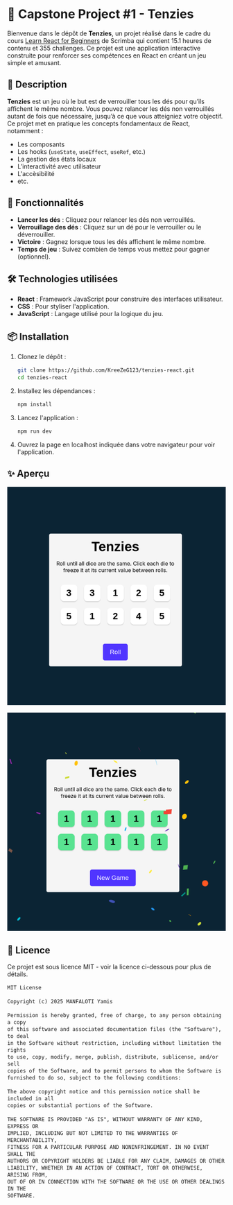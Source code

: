 # 🎲 Capstone Project #1 - Tenzies

Bienvenue dans le dépôt de **Tenzies**, un projet réalisé dans le cadre du cours [Learn React for Beginners](https://scrimba.com/learn-react-c0e) de Scrimba qui contient 15.1 heures de contenu et 355 challenges. Ce projet est une application interactive construite pour renforcer ses compétences en React en créant un jeu simple et amusant.

## 📜 Description

**Tenzies** est un jeu où le but est de verrouiller tous les dés pour qu’ils affichent le même nombre. Vous pouvez relancer les dés non verrouillés autant de fois que nécessaire, jusqu’à ce que vous atteigniez votre objectif. Ce projet met en pratique les concepts fondamentaux de React, notamment :
- Les composants
- Les hooks (`useState`, `useEffect`, `useRef`, etc.)
- La gestion des états locaux
- L’interactivité avec utilisateur
- L'accèsibilité
- etc.

## 🚀 Fonctionnalités

- **Lancer les dés** : Cliquez pour relancer les dés non verrouillés.
- **Verrouillage des dés** : Cliquez sur un dé pour le verrouiller ou le déverrouiller.
- **Victoire** : Gagnez lorsque tous les dés affichent le même nombre.
- **Temps de jeu** : Suivez combien de temps vous mettez pour gagner (optionnel).

## 🛠️ Technologies utilisées

- **React** : Framework JavaScript pour construire des interfaces utilisateur.
- **CSS** : Pour styliser l'application.
- **JavaScript** : Langage utilisé pour la logique du jeu.

## 📦 Installation

1. Clonez le dépôt :
   ```bash
   git clone https://github.com/KreeZeG123/tenzies-react.git
   cd tenzies-react
   ```

2. Installez les dépendances :
   ```bash
   npm install
   ```

3. Lancez l'application :
   ```bash
   npm run dev
   ```

4. Ouvrez la page en localhost indiquée dans votre navigateur pour voir l'application.

## ✨ Aperçu

![Aperçu de Tenzies nouvelle partie](tenzies-new-game.png)

![Aperçu de Tenzies victoire](tenzies-victory.png)

## 📄 Licence

Ce projet est sous licence MIT - voir la licence ci-dessous pour plus de détails.

```
MIT License

Copyright (c) 2025 MANFALOTI Yamis

Permission is hereby granted, free of charge, to any person obtaining a copy
of this software and associated documentation files (the "Software"), to deal
in the Software without restriction, including without limitation the rights
to use, copy, modify, merge, publish, distribute, sublicense, and/or sell
copies of the Software, and to permit persons to whom the Software is
furnished to do so, subject to the following conditions:

The above copyright notice and this permission notice shall be included in all
copies or substantial portions of the Software.

THE SOFTWARE IS PROVIDED "AS IS", WITHOUT WARRANTY OF ANY KIND, EXPRESS OR
IMPLIED, INCLUDING BUT NOT LIMITED TO THE WARRANTIES OF MERCHANTABILITY,
FITNESS FOR A PARTICULAR PURPOSE AND NONINFRINGEMENT. IN NO EVENT SHALL THE
AUTHORS OR COPYRIGHT HOLDERS BE LIABLE FOR ANY CLAIM, DAMAGES OR OTHER
LIABILITY, WHETHER IN AN ACTION OF CONTRACT, TORT OR OTHERWISE, ARISING FROM,
OUT OF OR IN CONNECTION WITH THE SOFTWARE OR THE USE OR OTHER DEALINGS IN THE
SOFTWARE.
```
